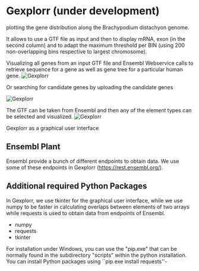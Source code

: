 # Gexplorr (under development)

plotting the gene distribution along the Brachypodium distachyon genome.

It allows to use a GTF file as input and then to display mRNA, exon (in the second
column) and to adapt the maximum threshold per BIN (using 200 non-overlapping bins respective
to largest chromosome).

Visualizing all genes from an input GTF file and Ensembl Webservice calls to retrieve sequence for a
gene as well as gene tree for a particular human gene.
![Gexplorr](https://github.com/nthomasCUBE/Gexplorr/blob/master/pix/fig1A.png)

Or searching for candidate genes by uploading the candidate genes

![Gexplorr](https://github.com/nthomasCUBE/Gexplorr/blob/master/pix/fig1B.png)

The GTF can be taken from Ensembl and then any of the element types can be selected and visualized.
![Gexplorr](https://github.com/nthomasCUBE/Gexplorr/blob/master/pix/fig1C.png)

Gexplorr as a graphical user interface

## Ensembl Plant

Ensembl provide a bunch of different endpoints to obtain data. We use some of these endpoints 
in Gexplorr (https://rest.ensembl.org/).

## Additional required Python Packages

In Gexplorr, we use tkinter for the graphical user interface, while
we use numpy to be faster in calculating overlaps between elements of two arrays while
requests is used to obtain data from endpoints of Ensembl.

- numpy
- requests
- tkinter

For installation under Windows, you can use the "pip.exe" that can be normally
found in the subdirectory "scripts" within the python installation.
You can install Python packages using ``pip.exe install requests''-




